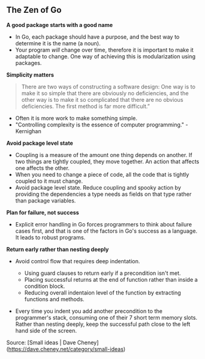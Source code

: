The Zen of Go
-------------

**A good package starts with a good name**
* In Go, each package should have a purpose, and the best way to determine it is the name (a noun).
* Your program *will* change over time, therefore it is important to make it adaptable to change.
  One way of achieving this is modularization using packages.

**Simplicity matters**
>There are two ways of constructing a software design: One way 
>is to make it so simple that there are obviously no deficiencies, and
>the other way is to make it so complicated that there are 
>no obvious deficiencies. The first method is far more difficult.”

* Often it is more work to make something simple.
* "Controlling complexity is the essence of computer programming." - Kernighan

**Avoid package level state**
* Coupling is a measure of the amount one thing depends on another. If two things are
  tightly coupled, they move together. An action that affects one affects the other.
* When you need to change a piece of code, all the code that is tightly coupled to it must change.
* Avoid package level state. Reduce coupling and spooky action by providing the dependencies a type
  needs as fields on that type rather than package variables.

**Plan for failure, not success**
* Explicit error handling in Go forces programmers to think about failure cases first, and that is
  one of the factors in Go's success as a language. It leads to robust programs.

**Return early rather than nesting deeply**
* Avoid control flow that requires deep indentation.
  * Using guard clauses to return early if a precondition isn't met.
  * Placing successful returns at the end of function rather than inside a condition block.
  * Reducing overall indentaion level of the function by extracting functions and methods.

* Every time you indent you add another precondition to the programmer's stack, consuming one
  of their 7 short term memory slots. Rather than nesting deeply, keep the successful path
  close to the left hand side of the screen.

Source: [Small ideas | Dave Cheney] (https://dave.cheney.net/category/small-ideas)
